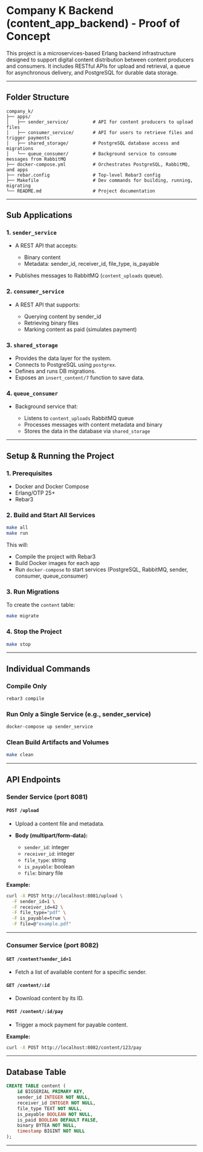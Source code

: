 # Company K Backend (content_app_backend) - Proof of Concept

This project is a microservices-based Erlang backend infrastructure designed to support digital content distribution between content producers and consumers. It includes RESTful APIs for upload and retrieval, a queue for asynchronous delivery, and PostgreSQL for durable data storage.

---

## Folder Structure

```
company_k/
├── apps/
│   ├── sender_service/         # API for content producers to upload files
│   ├── consumer_service/       # API for users to retrieve files and trigger payments
│   ├── shared_storage/         # PostgreSQL database access and migrations
│   └── queue_consumer/         # Background service to consume messages from RabbitMQ
├── docker-compose.yml          # Orchestrates PostgreSQL, RabbitMQ, and apps
├── rebar.config                # Top-level Rebar3 config
├── Makefile                    # Dev commands for building, running, migrating
└── README.md                   # Project documentation
```

---

## Sub Applications

### 1. `sender_service`

* A REST API that accepts:

  * Binary content
  * Metadata: sender\_id, receiver\_id, file\_type, is\_payable
* Publishes messages to RabbitMQ (`content_uploads` queue).

### 2. `consumer_service`

* A REST API that supports:

  * Querying content by sender\_id
  * Retrieving binary files
  * Marking content as paid (simulates payment)

### 3. `shared_storage`

* Provides the data layer for the system.
* Connects to PostgreSQL using `postgrex`.
* Defines and runs DB migrations.
* Exposes an `insert_content/7` function to save data.

### 4. `queue_consumer`

* Background service that:

  * Listens to `content_uploads` RabbitMQ queue
  * Processes messages with content metadata and binary
  * Stores the data in the database via `shared_storage`

---

## Setup & Running the Project

### 1. Prerequisites

* Docker and Docker Compose
* Erlang/OTP 25+
* Rebar3

### 2. Build and Start All Services

```bash
make all
make run
```

This will:

* Compile the project with Rebar3
* Build Docker images for each app
* Run `docker-compose` to start services (PostgreSQL, RabbitMQ, sender, consumer, queue\_consumer)

### 3. Run Migrations

To create the `content` table:

```bash
make migrate
```

### 4. Stop the Project

```bash
make stop
```

---

## Individual Commands

### Compile Only

```bash
rebar3 compile
```

### Run Only a Single Service (e.g., sender\_service)

```bash
docker-compose up sender_service
```

### Clean Build Artifacts and Volumes

```bash
make clean
```

---

## API Endpoints

### Sender Service (port 8081)

#### `POST /upload`

* Upload a content file and metadata.
* **Body (multipart/form-data):**

  * `sender_id`: integer
  * `receiver_id`: integer
  * `file_type`: string
  * `is_payable`: boolean
  * `file`: binary file

**Example:**

```bash
curl -X POST http://localhost:8081/upload \
  -F sender_id=1 \
  -F receiver_id=42 \
  -F file_type="pdf" \
  -F is_payable=true \
  -F file=@"example.pdf"
```

---

### Consumer Service (port 8082)

#### `GET /content?sender_id=1`

* Fetch a list of available content for a specific sender.

#### `GET /content/:id`

* Download content by its ID.

#### `POST /content/:id/pay`

* Trigger a mock payment for payable content.

**Example:**

```bash
curl -X POST http://localhost:8082/content/123/pay
```

---

## Database Table

```sql
CREATE TABLE content (
    id BIGSERIAL PRIMARY KEY,
    sender_id INTEGER NOT NULL,
    receiver_id INTEGER NOT NULL,
    file_type TEXT NOT NULL,
    is_payable BOOLEAN NOT NULL,
    is_paid BOOLEAN DEFAULT FALSE,
    binary BYTEA NOT NULL,
    timestamp BIGINT NOT NULL
);
```

---

